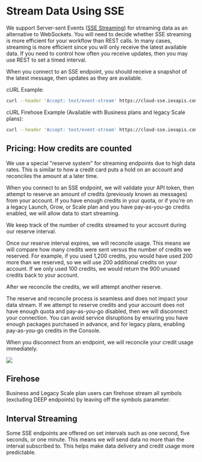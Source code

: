 # Stream Data Using SSE

We support Server-sent Events ([SSE Streaming](https://en.wikipedia.org/wiki/Server-sent_events)) for streaming data as an alternative to WebSockets. You will need to decide whether SSE streaming is more efficient for your workflow than REST calls. In many cases, streaming is more efficient since you will only receive the latest available data. If you need to control how often you receive updates, then you may use REST to set a timed interval.

When you connect to an SSE endpoint, you should receive a snapshot of the latest message, then updates as they are available.

cURL Example:

```bash
curl --header 'Accept: text/event-stream' https://cloud-sse.iexapis.com/v1/stocksUS\?symbols\=spy\&token\=YOUR_TOKEN
```

cURL Firehose Example (Available with Business plans and legacy Scale plans):

```bash
curl --header 'Accept: text/event-stream' https://cloud-sse.iexapis.com/v1/stocksUS\?token\=YOUR_TOKEN
```

## Pricing: How credits are counted

We use a special "reserve system" for streaming endpoints due to high data rates. This is similar to how a credit card puts a hold on an account and reconciles the amount at a later time.

When you connect to an SSE endpoint, we will validate your API token, then attempt to reserve an amount of credits (previously known as messages) from your account. If you have enough credits in your quota, or if you're on a legacy Launch, Grow, or Scale plan and you have pay-as-you-go credits enabled, we will allow data to start streaming.

We keep track of the number of credits streamed to your account during our reserve interval.

Once our reserve interval expires, we will reconcile usage. This means we will compare how many credits were sent versus the number of credits we reserved. For example, if you used 1,200 credits, you would have used 200 more than we reserved, so we will use 200 additional credits on your account. If we only used 100 credits, we would return the 900 unused credits back to your account.

After we reconcile the credits, we will attempt another reserve.

The reserve and reconcile process is seamless and does not impact your data stream. If we attempt to reserve credits and your account does not have enough quota and pay-as-you-go disabled, then we will disconnect your connection. You can avoid service disruptions by ensuring you have enough packages purchased in advance, and for legacy plans, enabling pay-as-you-go credits in the Console.

When you disconnect from an endpoint, we will reconcile your credit usage immediately.

![](./streaming-data-using-sse/VREDIT.png)

## Firehose

Business and Legacy Scale plan users can firehose stream all symbols (excluding DEEP endpoints) by leaving off the symbols parameter.

## Interval Streaming

Some SSE endpoints are offered on set intervals such as one second, five seconds, or one minute. This means we will send data no more than the interval subscribed to. This helps make data delivery and credit usage more predictable.
